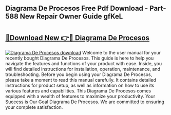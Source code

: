## Diagrama De Procesos Free Pdf Download - Part-588 New Repair Owner Guide gfKeL

# <h2><a href="http://dfto6pn.blite.top/?on=Diagrama+De+Procesos">🔗Download New 👉🔴 Diagrama De Procesos</a></h2>

[![Diagrama De Procesos download](https://i.imgur.com/lujVjoI.png)](http://dfto6pn.blite.top/?on=Diagrama+De+Procesos)
Welcome to the user manual for your recently bought Diagrama De Procesos. This guide is here to help you navigate the features and functions of your product with ease. Inside, you will find detailed instructions for installation, operation, maintenance, and troubleshooting. Before you begin using your Diagrama De Procesos, please take a moment to read this manual carefully. It contains detailed instructions for product setup, as well as information on how to use its various features and capabilities. This Diagrama De Procesos comes equipped with a wealth of features to maximize your productivity. Your Success is Our Goal Diagrama De Procesos. We are committed to ensuring your complete satisfaction.
